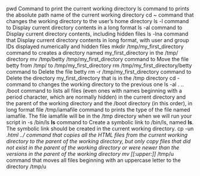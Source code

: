 pwd Command to print the current working directory
ls command to prints the absolute path name of the current working directory
cd ~ command that changes the working directory to the user’s home directory
ls -l command to Display current directory contents in a long format
ls -al command to Display current directory contents, including hidden files
ls -lna command that Display current directory contents in long format, with user and group IDs displayed numerically and hidden files
mkdir /tmp/my_first_directory command to creates a directory named my_first_directory in the /tmp/ directory
mv /tmp/betty /tmp/my_first_directory command to Move the file betty from /tmp/ to /tmp/my_first_directory
rm /tmp/my_first_directory/betty command to Delete the file betty
rm -r /tmp/my_first_directory command to Delete the directory my_first_directory that is in the /tmp directory
cd - command to changes the working directory to the previous one
ls -al . .. /boot command to  lists all files (even ones with names beginning with a period character, which are normally hidden) in the current directory and the parent of the working directory and the /boot directory (in this order), in long format
file /tmp/iamafile command to prints the type of the file named iamafile. The file iamafile will be in the /tmp directory when we will run your script
in -s /bin/ls __ls__ command to Create a symbolic link to /bin/ls, named __ls__. The symbolic link should be created in the current working directory.
cp -un *.html ../ command that copies all the HTML files from the current working directory to the parent of the working directory, but only copy files that did not exist in the parent of the working directory or were newer than the versions in the parent of the working directory
mv [[:upper:]]* /tmp/u command that moves all files beginning with an uppercase letter to the directory /tmp/u
